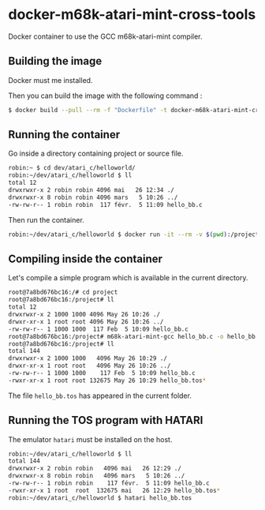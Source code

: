 # docker-m68k-atari-mint-cross-tools
Docker container to use the GCC m68k-atari-mint compiler.


## Building the image 

Docker must me installed.

Then you can build the image with the following command :


```bash
$ docker build --pull --rm -f "Dockerfile" -t docker-m68k-atari-mint-cross-tools:latest "."
```

## Running the container

Go inside a directory containing project or source file.

```bash
robin:~ $ cd dev/atari_c/helloworld/
robin:~/dev/atari_c/helloworld $ ll
total 12
drwxrwxr-x 2 robin robin 4096 mai   26 12:34 ./
drwxrwxr-x 8 robin robin 4096 mars   5 10:26 ../
-rw-rw-r-- 1 robin robin  117 févr.  5 11:09 hello_bb.c
```

Then run the container.

```bash
robin:~/dev/atari_c/helloworld $ docker run -it --rm -v $(pwd):/project docker-m68k-atari-mint-cross-tools
```

## Compiling inside the container 

Let's compile a simple program which is available in the current directory.

```bash
root@7a8bd676bc16:/# cd project
root@7a8bd676bc16:/project# ll
total 12
drwxrwxr-x 2 1000 1000 4096 May 26 10:26 ./
drwxr-xr-x 1 root root 4096 May 26 10:26 ../
-rw-rw-r-- 1 1000 1000  117 Feb  5 10:09 hello_bb.c
root@7a8bd676bc16:/project# m68k-atari-mint-gcc hello_bb.c -o hello_bb.tos
root@7a8bd676bc16:/project# ll
total 144
drwxrwxr-x 2 1000 1000   4096 May 26 10:29 ./
drwxr-xr-x 1 root root   4096 May 26 10:26 ../
-rw-rw-r-- 1 1000 1000    117 Feb  5 10:09 hello_bb.c
-rwxr-xr-x 1 root root 132675 May 26 10:29 hello_bb.tos*
```

The file `hello_bb.tos` has appeared in the current folder.

## Running the TOS program with HATARI

The emulator `hatari` must be installed on the host.

```bash
robin:~/dev/atari_c/helloworld $ ll
total 144
drwxrwxr-x 2 robin robin   4096 mai   26 12:29 ./
drwxrwxr-x 8 robin robin   4096 mars   5 10:26 ../
-rw-rw-r-- 1 robin robin    117 févr.  5 11:09 hello_bb.c
-rwxr-xr-x 1 root  root  132675 mai   26 12:29 hello_bb.tos*
robin:~/dev/atari_c/helloworld $ hatari hello_bb.tos
```


